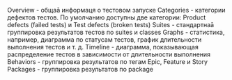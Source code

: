 Overview - общаā информаця о тестовом запуске Categories - категории дефектов тестов. По умолчанию доступны две категории: Product defects (failed tests) и Test defects (broken tests) 
Suites - стандартнаā группировка результатов тестов по suites и classes 
Graphs - статистика, например, диаграмма по статусам тестов, график длительности выполнения тестов и т. д. Timeline - диаграмма, показывающая распределение тестов в зависимости от длительности выполнения Behaviors - группировка результатов по тегам Epic, Feature и Story 
Packages - группировка результатов по package